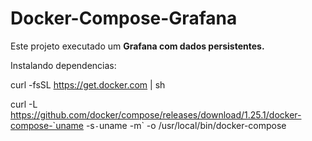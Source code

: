 # Docker-Compose-Grafana
 
Este projeto executado um **Grafana com dados persistentes.**

Instalando dependencias:

curl -fsSL https://get.docker.com | sh

curl -L https://github.com/docker/compose/releases/download/1.25.1/docker-compose-`uname -s`-`uname -m` -o /usr/local/bin/docker-compose

